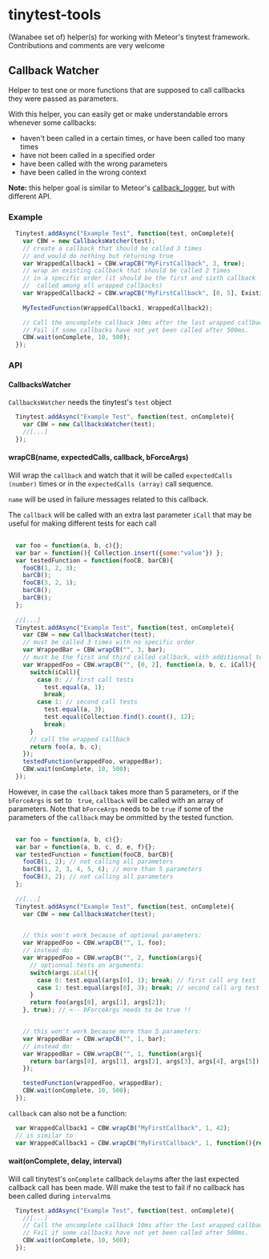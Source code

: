 # tinytest-tools

(Wanabee set of) helper(s) for working with Meteor's tinytest framework.
Contributions and comments are very welcome

## Callback Watcher

Helper to test one or more functions that are supposed to call callbacks they were passed as parameters.

With this helper, you can easily get or make understandable errors whenever some callbacks:
  * haven't been called in a certain times, or have been called too many times
  * have not been called in a specified order
  * have been called with the wrong parameters
  * have been called in the wrong context

**Note:** this helper goal is similar to Meteor's  [callback_logger](https://github.com/meteor/meteor/blob/devel/packages/test-helpers/callback_logger.js), but with different API.

### Example

```javascript
  Tinytest.addAsync("Example Test", function(test, onComplete){
    var CBW = new CallbacksWatcher(test);
    // create a callback that should be called 3 times
    // and would do nothing but returning true
    var WrappedCallback1 = CBW.wrapCB("MyFirstCallback", 3, true);
    // wrap an existing callback that should be called 2 times 
    // in a specific order (it should be the first and sixth callback 
    //  called among all wrapped callbacks)
    var WrappedCallback2 = CBW.wrapCB("MyFirstCallback", [0, 5], ExistingCallback);
    
    MyTestedFunction(WrappedCallback1, WrappedCallback2);

    // Call the oncomplete callback 10ms after the last wrapped callback has been called.
    // Fail if some callbacks have not yet been called after 500ms.
    CBW.wait(onComplete, 10, 500); 
  });
```

### API

#### CallbacksWatcher

`CallbacksWatcher` needs the tinytest's `test` object

```javascript
  Tinytest.addAsync("Example Test", function(test, onComplete){
    var CBW = new CallbacksWatcher(test);
    //[...]
  });
```

#### wrapCB(name, expectedCalls, callback, bForceArgs)

Will wrap the `callback` and watch that it will be called `expectedCalls (number)` times  or 
in the `expectedCalls (array)` call sequence.

`name` will be used in failure messages related to this callback.

The `callback` will be called with an extra last parameter `iCall` that may be useful for making different tests for each call

```javascript
  
  var foo = function(a, b, c){};
  var bar = function(){ Collection.insert({some:"value"}) };
  var testedFunction = function(fooCB, barCB){
    fooCB(1, 2, 3);
    barCB();
    fooCB(3, 2, 1);
    barCB();
    barCB();
  };
  
  //[...]
  Tinytest.addAsync("Example Test", function(test, onComplete){
    var CBW = new CallbacksWatcher(test);
    // must be called 3 times with no specific order
    var WrappedBar = CBW.wrapCB("", 3, bar); 
    // must be the first and third called callback, with additionnal tests on arguments and context
    var WrappedFoo = CBW.wrapCB("", [0, 2], function(a, b, c, iCall){
      switch(iCall){
        case 0: // first call tests
          test.equal(a, 1);
          break; 
        case 1: // second call tests
          test.equal(a, 3); 
          test.equal(Collection.find().count(), 12);
          break; 
      }
      // call the wrapped callback
      return foo(a, b, c);
    });
    testedFunction(wrappedFoo, wrappedBar);
    CBW.wait(onComplete, 10, 500); 
  });
```

However, in case the `callback` takes more than 5 parameters, or if the `bForceArgs` is set to ` true`, `callback`
will be called with an array of parameters. Note that `bForceArgs` needs to be `true` if some of the parameters of the
`callback` may be ommitted by the tested function.

```javascript
  
  var foo = function(a, b, c){};
  var bar = function(a, b, c, d, e, f){};
  var testedFunction = function(fooCB, barCB){
    fooCB(1, 2); // not calling all parameters
    barCB(1, 2, 3, 4, 5, 6); // more than 5 parameters
    fooCB(3, 2); // not calling all parameters
  };
  
  //[...]
  Tinytest.addAsync("Example Test", function(test, onComplete){
    var CBW = new CallbacksWatcher(test);


    // this won't work because of optional parameters:
    var WrappedFoo = CBW.wrapCB("", 1, foo); 
    // instead do:
    var WrappedFoo = CBW.wrapCB("", 2, function(args){
      // optionnal tests on arguments:
      switch(args.iCall){
        case 0: test.equal(args[0], 1); break; // first call arg test
        case 1: test.equal(args[0], 3); break; // second call arg test
      }
      return foo(args[0], args[1], args[2]);
    }, true); // <-- bForceArgs needs to be true !!


    // this won't work because more than 5 parameters:
    var WrappedBar = CBW.wrapCB("", 1, bar); 
    // instead do:
    var WrappedBar = CBW.wrapCB("", 1, function(args){
      return bar(args[0], args[1], args[2], args[3], args[4], args[5]);
    });

    testedFunction(wrappedFoo, wrappedBar);
    CBW.wait(onComplete, 10, 500); 
  });
```

`callback` can also not be a function:

```javascript
  var WrappedCallback1 = CBW.wrapCB("MyFirstCallback", 1, 42); 
  // is similar to
  var WrappedCallback1 = CBW.wrapCB("MyFirstCallback", 1, function(){return 42;}); 
```

#### wait(onComplete, delay, interval)

Will call tinytest's `onComplete` callback `delay`ms after the last expected callback call has been made.
Will make the test to fail if no callback has been called during `interval`ms

```javascript
  Tinytest.addAsync("Example Test", function(test, onComplete){
    //[...]
    // Call the oncomplete callback 10ms after the last wrapped callback has been called.
    // Fail if some callbacks have not yet been called after 500ms.
    CBW.wait(onComplete, 10, 500); 
  });
```
